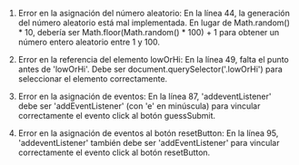 1. Error en la asignación del número aleatorio: En la línea 44, la generación del número aleatorio está mal implementada. En lugar de Math.random() * 10, debería ser Math.floor(Math.random() * 100) + 1 para obtener un número entero aleatorio entre 1 y 100.

2. Error en la referencia del elemento lowOrHi: En la línea 49, falta el punto antes de 'lowOrHi'. Debe ser document.querySelector('.lowOrHi') para seleccionar el elemento correctamente.

3. Error en la asignación de eventos: En la línea 87, 'addeventListener' debe ser 'addEventListener' (con 'e' en minúscula) para vincular correctamente el evento click al botón guessSubmit.

4. Error en la asignación de eventos al botón resetButton: En la línea 95, 'addeventListener' también debe ser 'addEventListener' para vincular correctamente el evento click al botón resetButton.
